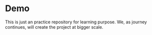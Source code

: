 # Demo

This is just an practice repository for learning purpose.
We, as journey continues, will create the project at bigger scale. 
